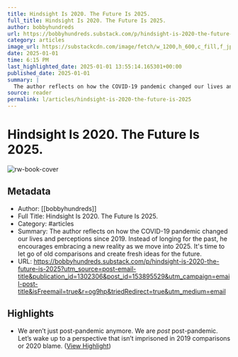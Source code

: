 ```yaml
---
title: Hindsight Is 2020. The Future Is 2025.
full_title: Hindsight Is 2020. The Future Is 2025.
author: bobbyhundreds
url: https://bobbyhundreds.substack.com/p/hindsight-is-2020-the-future-is-2025?utm_source=post-email-title&publication_id=1302306&post_id=153895529&utm_campaign=email-post-title&isFreemail=true&r=og9hp&triedRedirect=true&utm_medium=email
category: articles
image_url: https://substackcdn.com/image/fetch/w_1200,h_600,c_fill,f_jpg,q_auto:good,fl_progressive:steep,g_auto/https%3A%2F%2Fsubstack-post-media.s3.amazonaws.com%2Fpublic%2Fimages%2Ff28f73ca-4baf-442f-bef5-bc98074f12e4_2000x1334.jpeg
date: 2025-01-01
time: 6:15 PM
last_highlighted_date: 2025-01-01 13:55:14.165301+00:00
published_date: 2025-01-01
summary: |
  The author reflects on how the COVID-19 pandemic changed our lives and perceptions since 2019. Instead of longing for the past, he encourages embracing a new reality as we move into 2025. It's time to let go of old comparisons and create fresh ideas for the future.
source: reader
permalink: l/articles/hindsight-is-2020-the-future-is-2025
---
```

# Hindsight Is 2020. The Future Is 2025.

![rw-book-cover](https://substackcdn.com/image/fetch/w_1200,h_600,c_fill,f_jpg,q_auto:good,fl_progressive:steep,g_auto/https%3A%2F%2Fsubstack-post-media.s3.amazonaws.com%2Fpublic%2Fimages%2Ff28f73ca-4baf-442f-bef5-bc98074f12e4_2000x1334.jpeg)

## Metadata
- Author: [[bobbyhundreds]]
- Full Title: Hindsight Is 2020. The Future Is 2025.
- Category: #articles
- Summary: The author reflects on how the COVID-19 pandemic changed our lives and perceptions since 2019. Instead of longing for the past, he encourages embracing a new reality as we move into 2025. It's time to let go of old comparisons and create fresh ideas for the future.
- URL: https://bobbyhundreds.substack.com/p/hindsight-is-2020-the-future-is-2025?utm_source=post-email-title&publication_id=1302306&post_id=153895529&utm_campaign=email-post-title&isFreemail=true&r=og9hp&triedRedirect=true&utm_medium=email

## Highlights
- We aren’t just post-pandemic anymore. We are *post* post-pandemic. Let’s wake up to a perspective that isn’t imprisoned in 2019 comparisons or 2020 blame. ([View Highlight](https://read.readwise.io/read/01jgh2ca4saax8taww2026drkp))


